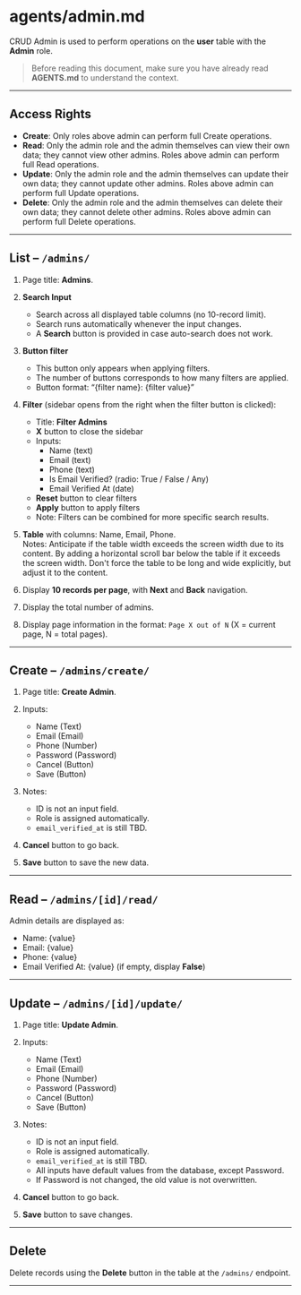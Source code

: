 # agents/admin.md

CRUD Admin is used to perform operations on the **user** table with the **Admin** role.

> Before reading this document, make sure you have already read **AGENTS.md** to understand the context.

---

## Access Rights

* **Create**: Only roles above admin can perform full Create operations.  
* **Read**: Only the admin role and the admin themselves can view their own data; they cannot view other admins. Roles above admin can perform full Read operations.  
* **Update**: Only the admin role and the admin themselves can update their own data; they cannot update other admins. Roles above admin can perform full Update operations.  
* **Delete**: Only the admin role and the admin themselves can delete their own data; they cannot delete other admins. Roles above admin can perform full Delete operations.  

---

## List – `/admins/`

1. Page title: **Admins**.

2. **Search Input**  
   * Search across all displayed table columns (no 10-record limit).  
   * Search runs automatically whenever the input changes.  
   * A **Search** button is provided in case auto-search does not work.

3. **Button filter**
   * This button only appears when applying filters.
   * The number of buttons corresponds to how many filters are applied.
   * Button format: “{filter name}: {filter value}”

4. **Filter** (sidebar opens from the right when the filter button is clicked):  
   * Title: **Filter Admins**  
   * **X** button to close the sidebar  
   * Inputs:  
     * Name (text)  
     * Email (text)  
     * Phone (text)  
     * Is Email Verified? (radio: True / False / Any)  
     * Email Verified At (date)  
   * **Reset** button to clear filters  
   * **Apply** button to apply filters  
   * Note: Filters can be combined for more specific search results.  

5. **Table** with columns: Name, Email, Phone.  
Notes: Anticipate if the table width exceeds the screen width due to its content. By adding a horizontal scroll bar below the table if it exceeds the screen width. Don't force the table to be long and wide explicitly, but adjust it to the content.

6. Display **10 records per page**, with **Next** and **Back** navigation.  

7. Display the total number of admins.  

8. Display page information in the format: `Page X out of N` (X = current page, N = total pages).  

---

## Create – `/admins/create/`

1. Page title: **Create Admin**.  

2. Inputs:  
   * Name (Text)  
   * Email (Email)  
   * Phone (Number)  
   * Password (Password)
   * Cancel (Button)  
   * Save (Button)

3. Notes:  
   * ID is not an input field.  
   * Role is assigned automatically.
   * `email_verified_at` is still TBD.  

4. **Cancel** button to go back.  

5. **Save** button to save the new data.  

---

## Read – `/admins/[id]/read/`

Admin details are displayed as:  
* Name: {value}  
* Email: {value}  
* Phone: {value}  
* Email Verified At: {value} (if empty, display **False**)  

---

## Update – `/admins/[id]/update/`

1. Page title: **Update Admin**.  

2. Inputs:  
   * Name (Text)
   * Email (Email)
   * Phone (Number)  
   * Password (Password)
   * Cancel (Button)
   * Save (Button)

3. Notes:  
   * ID is not an input field.  
   * Role is assigned automatically.  
   * `email_verified_at` is still TBD.  
   * All inputs have default values from the database, except Password.  
   * If Password is not changed, the old value is not overwritten.  

4. **Cancel** button to go back.  

5. **Save** button to save changes.  

---

## Delete

Delete records using the **Delete** button in the table at the `/admins/` endpoint.  

---